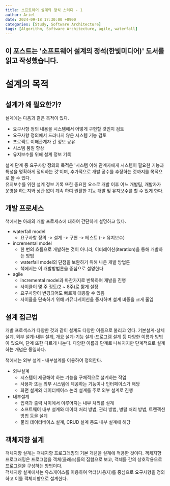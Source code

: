 ```yaml
---
title: 소프트웨어 설계의 정석 스터디 - 1
author: Ariel
date: 2024-09-18 17:30:00 +0900
categories: [Study, Software Architecture]
tags: [Algorithm, Software Architecture, agile, waterfall]
---
```

이 포스트는 '소프트웨어 설계의 정석(한빛미디어)' 도서를 읽고 작성했습니다.
---
# 설계의 목적

## 설계가 왜 필요한가?

설계에는 다음과 같은 목적이 있다.
* 요구사항 정의 내용을 시스템에서 어떻게 구현할 것인지 검토
* 요구사항 정의에서 드러나지 않은 시스템 기능 검토
* 프로젝트 이해관계자 간 정보 공유
* 시스템 품질 향상
* 유지보수를 위해 설계 정보 기록

설계 단계 중 요구사항 정의의 목적은 '시스템 이해 관계자에게 시스템이 필요한 기능과 특성을 명확하게 정의하는 것'이며,
추가적으로 개발 공수를 추정하는 것까지를 목적으로 볼 수 있다. <br>
유지보수를 위한 설계 정보 기록 또한 중요한 요소로 개발 이후 어느 개발팀, 개발자가 운영을 하는지와 상관 없이 계속 하여 원활한 기능 개발 및 유지보수를 할 수 있게 한다.

## 개발 프로세스
책에서는 아래의 개발 프로세스에 대하여 간단하게 설명하고 있다.
* waterfall model
  * 요구사항 정의 -> 설계 -> 구현 -> 테스트 (-> 유지보수)
* incremental model
  * 한 번의 흐름으로 개발하는 것이 아니라, 이터레이션(iteration)을 통해 개발하는 방법
  * waterfall model의 단점을 보완하기 위해 나온 개발 방법론
  * 책에서는 이 개발방법론을 중심으로 설명한다
* agile
  * incremental model과 마찬가지로 반복하여 개발을 진행
  * 사이클이 몇 주 정도(2 ~ 8주)로 짧게 설정
  * 요구사항이 변경되어도 빠르게 대응할 수 있음
  * 사이클을 단축하기 위해 커뮤니케이션을 중시하며 설계 비중을 크게 줄임

## 설계 접근법
개발 프로섹스가 다양한 것과 같이 설계도 다양한 이름으로 불리고 있다.
기본설계-상세설계, 외부 설계-내부 설계, 개요 설계-기능 설계-프로그램 설계 등 다양한 이름과 방법이 있으며, 단계 또한 다르게 나눈다.
다양한 이름과 단계로 나눠지지만 단계적으로 설계하는 개념은 동일하다.

책에서는 외부 설계 - 내부설계를 이용하여 정의한다.

* 외부설계
  * 시스템이 제공해야 하는 기능을 구체적으로 설계하는 작업
  * 사용자 또는 외부 시스템에 제공하는 기능이나 인터페이스가 해당
  * 화면 설계와 데이터베이스 논리 설계를 주로 외부 설계로 진행
* 내부설계
  * 입력과 출력 사이에서 이루어지는 내부 처리를 설계
  * 소프트웨어 내부 설계와 데이터 처리 방법, 관리 방법, 병렬 처리 방법, 트랜잭션 방법 등을 설계
  * 물리 데이터베이스 설계, CRUD 설계 등도 내부 설계에 해당

## 객체지향 설계
객체지향 설계는 객체지향 프로그래밍의 기본 개념을 설계에 적용한 것이다. 객체지향 프로그래밍은 프로그램을 객체(클래스)들의 집합으로 보고, 객체들 간의 상호작용으로 프로그램을 구성하는 방법이다.<br>
객체지향 설계에서는 유스케이스를 이용하여 액터(사용자)를 중심으로 요구사항을 정의하고 이를 객체지향으로 설계한다.
